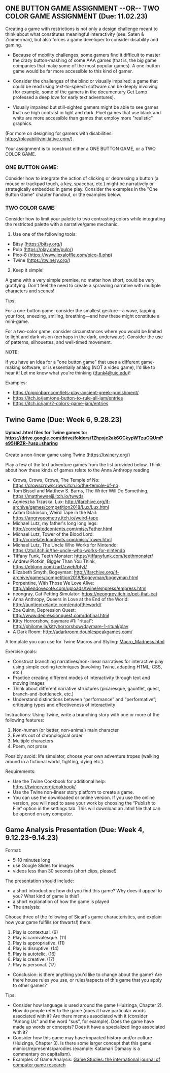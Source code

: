 ## ONE BUTTON GAME ASSIGNMENT --OR-- TWO COLOR GAME ASSIGNMENT (Due: 11.02.23)

Creating a game with restrictions is not only a design challenge meant to think about what constitutes meaningful interactivity (see: Saten & Zimmerman), but also forces a game developer to consider disability and gaming. 

- Because of mobility challenges, some gamers find it difficult to master the crazy button-mashing of some AAA games (that is, the big game companies that make some of the most popular games). A one-button game would be far more accessible to this kind of gamer.

- Consider the challenges of the blind or visually impaired: a game that could be read using text-to-speech software can be deeply involving (for example, some of the gamers in the documentary Get Lamp professed a deep love for early text adventures). 

- Visually impaired but still-sighted gamers might be able to see games that use high contrast in light and dark. Pixel games that use black and white are more accessible than games that employ more "realistic" graphics.

(For more on designing for gamers with disabilities: https://playabilityinitiative.com/).

Your assignment is to construct either a ONE BUTTON GAME, or a TWO COLOR GAME. 

### ONE BUTTON GAME: 

Consider how to integrate the action of clicking or depressing a button (a mouse or trackpad touch, a key, spacebar, etc.) might be narratively or strategically embedded in game play. Consider the examples in the "One Button Game" chapter handout, or the examples below.

### TWO COLOR GAME: 

Consider how to limit your palette to two contrasting colors while integrating the restricted palette with a narrative/game mechanic. 

1. Use one of the following tools:

- Bitsy (https://bitsy.org/)
- Pulp (https://play.date/pulp/)
- Pico-8 (https://www.lexaloffle.com/pico-8.php)
- Twine (https://twinery.org/)

2. Keep it simple!

A game with a very simple premise, no matter how short, could be very gratifying. Don't feel the need to create a sprawling narrative with multiple characters and scenes! 

Tips:

For a one-button game: consider the smallest gesture—a wave, tapping your foot, sneezing, smiling, breathing—and how these might constitute a mini-game.

For a two-color game: consider circumstances where you would be limited to light and dark vision (perhaps in the dark, underwater). Consider the use of patterns, silhouettes, and well-timed movement.

NOTE:

If you have an idea for a "one button game" that uses a different game-making software, or is essentially analog (NOT a video game), I'd like to hear it! Let me know what you're thinking (tfunk4@uic.edu)!

Examples:

- https://pippinbarr.com/lets-play-ancient-greek-punishment/
- https://itch.io/jam/one-button-to-rule-all-jam/entries
- https://itch.io/jam/2-colors-game-jam/entries

## Twine Game (Due: Week 6, 9.28.23)

#### Upload .html files for Twine games to: https://drive.google.com/drive/folders/1Zhpxje2ak6GCkypWTzuCQUmPe95HRZR-?usp=sharing

Create a non-linear game using Twine (https://twinery.org/)

Play a few of the text adventure games from the list provided below. Think about how these kinds of games relate to the Anna Anthropy reading.

* Crows, Crows, Crows, The Temple of No: https://crowscrowscrows.itch.io/the-temple-of-no
* Tom Bissel and Matthew S. Burns, The Writer Will Do Something, https://matthewseiji.itch.io/twwds
* Agnieszka Trzaska, Lux: http://ifarchive.org/if-archive/games/competition2018/Lux/Lux.html
* Adam Dickinson, Weird Tape in the Mail: https://angrygeometry.itch.io/weird-tape
* Michael Lutz, my father's long long legs: http://correlatedcontents.com/misc/Father.html
* Michael Lutz, Tower of the Blood Lord: http://correlatedcontents.com/misc/Tower.html
* Michael Lutz, The Uncle Who Works for Nintendo: https://ztul.itch.io/the-uncle-who-works-for-nintendo
* Tiffany Funk, Teeth Monster: https://tiffanyfunk.com/teethmonster/
* Andrew Plotkin, Bigger Than You Think, https://eblong.com/zarf/zweb/btyt/
* Elizabeth Smyth, Bogeyman: http://ifarchive.org/if-archive/games/competition2018/Bogeyman/bogeyman.html
* Porpentine, With Those We Love Alive: http://aliendovecote.com/uploads/twine/empress/empress.html
* neongray, Cat Petting Simulator: https://neongrey.itch.io/pet-that-cat
* Anna Anthropy, Queers in Love at the End of the World: http://auntiepixelante.com/endoftheworld/
* Zoe Quinn, Depression Quest: http://www.depressionquest.com/dqfinal.html
* Kitty Horrorshow, daymare #1: "ritual": http://philome.la/kittyhorrorshow/daymare-1-ritual/play
* A Dark Room: http://adarkroom.doublespeakgames.com/

A template you can use for Twine Macros and Styling: [Macro_Madness.html](readings/Macro_Madness.html)

Exercise goals:

-	Construct branching narratives/non-linear narratives for interactive play using simple coding techniques (involving Twine, adapting HTML, CSS, etc.)
-	Practice creating different modes of interactivity through text and moving images
-	Think about different narrative structures (picaresque, gauntlet, quest, branch-and-bottleneck, etc.) 
-	Understand distinctions between “performance” and “performative”; critiquing types and effectiveness of interactivity

Instructions:
Using Twine, write a branching story with one or more of the following features:

1. Non-human (or better, non-animal) main character
2. Events out of chronological order
3. Multiple characters
4. Poem, not prose

Possibly avoid: life simulator, choose your own adventure tropes (walking around in a fictional world, fighting, dying etc.).

Requirements:
- Use the Twine Cookbook for additional help: https://twinery.org/cookbook/
- Use the Twine non-linear story platform to create a game.
- You can use the downloaded or online version. If you use the online version, you will need to save your work by choosing the “Publish to File” option in the settings tab. This will download an .html file that can be opened on any computer.

## Game Analysis Presentation (Due: Week 4, 9.12.23-9.14.23)

Format: 
- 5-10 minutes long
- use Google Slides for images
- videos less than 30 seconds (short clips, please!)

The presentation should include:

- a short introduction: how did you find this game? Why does it appeal to you? What kind of game is this?
- a short explanation of how the game is played
- The analysis:

Choose three of the following of Sicart's game characteristics, and explain how your game fulfills (or thwarts!) them. 

1. Play is contextual. (6)
2. Play is carnivalesque. (11)
3. Play is appropriative. (11)
4. Play is disruptive. (14)
5. Play is autotelic. (16)
6. Play is creative. (17)
7. Play is personal. (17)

- Conclusion: is there anything you'd like to change about the game? Are there house rules you use, or rules/aspects of this game that you apply to other games?

Tips:

- Consider how language is used around the game (Huizinga, Chapter 2). How do people refer to the game (does it have particular words associated with it? Are there memes associated with it (consider "Among Us" and the word "sus", for example). Does the game have made up words or concepts? Does it have a specialized lingo associated with it?
- Consider how this game may have impacted history and/or culture (Huizinga, Chapter 3). Is there some larger concept that this game mimics/represents/parodies (example: Katamari Damacy is a commentary on capitalism).
- Examples of Game Analysis: [Game Studies: the international journal of computer game research](https://gamestudies.org/2302)

